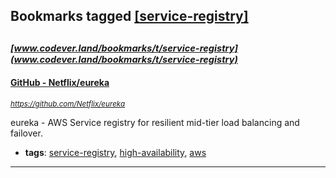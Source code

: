 ## Bookmarks tagged [[service-registry]](https://www.codever.land/search?q=[service-registry])

_<sup><sup>[www.codever.land/bookmarks/t/service-registry](www.codever.land/bookmarks/t/service-registry)</sup></sup>_
---
#### [GitHub - Netflix/eureka](https://github.com/Netflix/eureka)
_<sup>https://github.com/Netflix/eureka</sup>_

eureka - AWS Service registry for resilient mid-tier load balancing and failover.
* **tags**: [service-registry](../tagged/service-registry.md), [high-availability](../tagged/high-availability.md), [aws](../tagged/aws.md)
---
